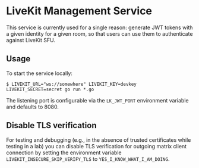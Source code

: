 # LiveKit Management Service

This service is currently used for a single reason: generate JWT tokens with a given identity for a given room, so that users can use them to authenticate against LiveKit SFU.

## Usage

To start the service locally:

```
$ LIVEKIT_URL="ws://somewhere" LIVEKIT_KEY=devkey LIVEKIT_SECRET=secret go run *.go
```

The listening port is configurable via the `LK_JWT_PORT` environment variable and defaults to 8080.

## Disable TLS verification

For testing and debugging (e.g., in the absence of trusted certificates while testing in a lab) you can disable TLS verification for outgoing matrix client connection by setting the environment variable `LIVEKIT_INSECURE_SKIP_VERIFY_TLS` to `YES_I_KNOW_WHAT_I_AM_DOING`.
